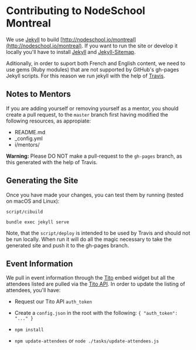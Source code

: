 Contributing to NodeSchool Montreal
===================================

We use [Jekyll](https://jekyllrb.com/) to build [http://nodeschool.io/montreal](http://nodeschool.io/montreal). If you want to run the site or develop it locally you'll have to install [Jekyll](https://github.com/jekyll/jekyll) and [Jekyll-Sitemap](https://github.com/jekyll/jekyll-sitemap).

Aditionally, in order to suport both French and English
content, we need to use gems (Ruby modules) that are not
supported by GitHub's gh-pages Jekyll scripts. For this
reason we run jekyll with the help of [Travis](https://travis-ci.com/).

Notes to Mentors
----------------

If you are adding yourself or removing yourself as a  mentor,
you should create a pull request, to the `master` branch
first having modified the following resources, as appropiate:

   - README.md
   - _config.yml
   - i/mentors/

**Warning:** Please DO NOT make a pull-request to the `gh-pages` branch, as this
generated with the help of Travis.

Generating the Site
-------------------

Once you have made your changes, you can test them by running
(tested on macOS and Linux):

`script/cibuild`

`bundle exec jekyll serve`

Note, that the `script/deploy` is intended to be used
by Travis and should not be run locally. When run it
will do all the magic necessary to take the generated
site and push it to the gh-pages branch.


Event Information
-----------------

We pull in event information through the [Tito](http://tito.io) embed widget but all the attendees listed are pulled via the [Tito API](http://api.tito.io). In order to update the listing of attendees, you'll have:

- Request our Tito API `auth_token`

- Create a `config.json` in the root with the following: `{ "auth_token": "..." }`

- `npm install`

- `npm update-attendees` or `node ./tasks/update-attendees.js`
